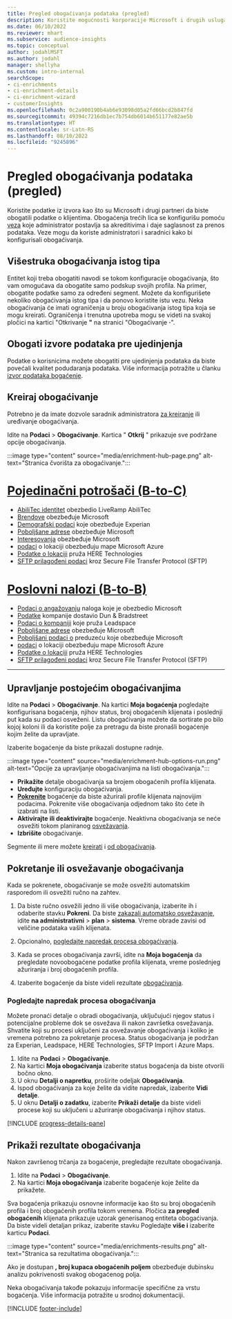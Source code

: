 ```yaml
---
title: Pregled obogaćivanja podataka (pregled)
description: Koristite mogućnosti korporacije Microsoft i drugih usluga nezavisnih proizvođača da biste obogatili podatke o klijentima.
ms.date: 06/10/2022
ms.reviewer: mhart
ms.subservice: audience-insights
ms.topic: conceptual
author: jodahlMSFT
ms.author: jodahl
manager: shellyha
ms.custom: intro-internal
searchScope:
- ci-enrichments
- ci-enrichment-details
- ci-enrichment-wizard
- customerInsights
ms.openlocfilehash: 0c2a900190b4ab6e93098d05a2fd66bcd2b847fd
ms.sourcegitcommit: 49394c7216db1ec7b754db6014b651177e82ae5b
ms.translationtype: HT
ms.contentlocale: sr-Latn-RS
ms.lasthandoff: 08/10/2022
ms.locfileid: "9245896"
---
```

# <a name="data-enrichment-preview-overview"></a>Pregled obogaćivanja podataka (pregled)

Koristite podatke iz izvora kao što su Microsoft i drugi partneri da biste obogatili podatke o klijentima. Obogaćenja trećih lica se konfigurišu pomoću [veza](connections.md) koje administrator postavlja sa akreditivima i daje saglasnost za prenos podataka. Veze mogu da koriste administratori i saradnici kako bi konfigurisali obogaćivanja.  

## <a name="multiple-enrichments-of-the-same-type"></a>Višestruka obogaćivanja istog tipa

Entitet koji treba obogatiti navodi se tokom konfiguracije obogaćivanja, što vam omogućava da obogatite samo podskup svojih profila. Na primer, obogatite podatke samo za određeni segment. Možete da konfigurišete nekoliko obogaćivanja istog tipa i da ponovo koristite istu vezu. Neka obogaćivanja će imati ograničenja u broju obogaćivanja istog tipa koja se mogu kreirati. Ograničenja i trenutna upotreba mogu se videti na svakoj pločici na kartici "Otkrivanje **"** na stranici "Obogaćivanje **·**".

## <a name="enrich-data-sources-before-unification"></a>Obogati izvore podataka pre ujedinjenja

Podatke o korisnicima možete obogatiti pre ujedinjenja podataka da biste povećali kvalitet podudaranja podataka. Više informacija potražite u članku [izvor podataka bogaćenje](data-sources-enrichment.md).

## <a name="create-an-enrichment"></a>Kreiraj obogaćivanje

Potrebno je da imate dozvole saradnik administratora [za kreiranje](permissions.md) ili uređivanje obogaćivanja.

Idite na **Podaci** > **Obogaćivanje**. Kartica " **Otkrij** " prikazuje sve podržane opcije obogaćivanja.

:::image type="content" source="media/enrichment-hub-page.png" alt-text="Stranica čvorišta za obogaćivanje.":::

# <a name="individual-consumers-b-to-c"></a>[Pojedinačni potrošači (B-to-C)](#tab/b2c)

- [AbiliTec identitet](enrichment-liveramp.md) obezbedio LiveRamp AbiliTec
- [Brendove](enrichment-microsoft.md) obezbeđuje Microsoft
- [Demografski podaci](enrichment-experian.md) koje obezbeđuje Experian
- [Poboljšane adrese](enrichment-enhanced-addresses.md) obezbeđuje Microsoft
- [Interesovanja](enrichment-microsoft.md) obezbeđuje Microsoft
- [podaci](enrichment-azure-maps.md) o lokaciji obezbeđuju mape Microsoft Azure
- [Podatke o lokaciji](enrichment-here.md) pruža HERE Technologies
- [SFTP prilagođeni podaci](enrichment-SFTP-custom-import.md) kroz Secure File Transfer Protocol (SFTP)

# <a name="business-accounts-b-to-b"></a>[Poslovni nalozi (B-to-B)](#tab/b2b)

- [Podaci o angažovanju](enrichment-office.md) naloga koje je obezbedio Microsoft
- [Podatke](enrichment-dnb.md) kompanije dostavio Dun & Bradstreet
- [Podaci o kompaniji](enrichment-leadspace.md) koje pruža Leadspace
- [Poboljšane adrese](enrichment-enhanced-addresses.md) obezbeđuje Microsoft
- [Poboljšani podaci o](enrichment-enhanced-company-data.md) preduzeću koje obezbeđuje Microsoft
- [podaci](enrichment-azure-maps.md) o lokaciji obezbeđuju mape Microsoft Azure
- [Podatke o lokaciji](enrichment-here.md) pruža HERE Technologies
- [SFTP prilagođeni podaci](enrichment-SFTP-custom-import.md) kroz Secure File Transfer Protocol (SFTP)

---

## <a name="manage-existing-enrichments"></a>Upravljanje postojećim obogaćivanjima

Idite na **Podaci** > **Obogaćivanje**. Na kartici **Moja bogaćenja** pogledajte konfigurisana bogaćenja, njihov status, broj obogaćenih klijenata i poslednji put kada su podaci osveženi. Listu obogaćivanja možete da sortirate po bilo kojoj koloni ili da koristite polje za pretragu da biste pronašli bogaćenje kojim želite da upravljate.

Izaberite bogaćenje da biste prikazali dostupne radnje.

:::image type="content" source="media/enrichment-hub-options-run.png" alt-text="Opcije za upravljanje obogaćivanjima na listi obogaćivanja.":::

- **Prikažite** detalje obogaćivanja sa brojem obogaćenih profila klijenata.
- **Uređujte** konfiguraciju obogaćivanja.
- [**Pokrenite**](#run-or-refresh-enrichments) bogaćenje da biste ažurirali profile klijenata najnovijim podacima. Pokrenite više obogaćivanja odjednom tako što ćete ih izabrati na listi.
- **Aktivirajte** **ili deaktivirajte** bogaćenje. Neaktivna obogaćivanja se neće osvežiti tokom planiranog [osvežavanja](schedule-refresh.md).
- **Izbrišite** obogaćivanje.

Segmente ili mere možete [kreirati](segments.md) i [od obogaćivanja](measures.md).

## <a name="run-or-refresh-enrichments"></a>Pokretanje ili osvežavanje obogaćivanja

Kada se pokrenete, obogaćivanje se može osvežiti automatskim rasporedom ili osvežiti ručno na zahtev.

1. Da biste ručno osvežili jedno ili više obogaćivanja, izaberite ih i odaberite stavku **Pokreni**. Da biste [zakazali automatsko osvežavanje](schedule-refresh.md), idite **na administrativni** > **plan** > **sistema**. Vreme obrade zavisi od veličine podataka vaših klijenata.

1. Opcionalno, [pogledajte napredak procesa obogaćivanja](#see-the-progress-of-the-enrichment-process).

1. Kada se proces obogaćivanja završi, idite na **Moja bogaćenja** da pregledate novoobogaćene podatke profila klijenata, vreme poslednjeg ažuriranja i broj obogaćenih profila.

1. Izaberite bogaćenje da biste videli rezultate [obogaćivanja](#view-enrichment-results).

### <a name="see-the-progress-of-the-enrichment-process"></a>Pogledajte napredak procesa obogaćivanja

Možete pronaći detalje o obradi obogaćivanja, uključujući njegov status i potencijalne probleme dok se osvežava ili nakon završetka osvežavanja. Shvatite koji su procesi uključeni za osvežavanje obogaćivanja i koliko je vremena potrebno za pokretanje procesa. Status obogaćivanja je podržan za Experian, Leadspace, HERE Technologies, SFTP Import i Azure Maps.

1. Idite na **Podaci** > **Obogaćivanje**.
1. Na kartici **Moja obogaćivanja** izaberite status bogaćenja da biste otvorili bočno okno.
1. U oknu **Detalji o napretku**, proširite odeljak **Obogaćivanja**.
1. Ispod obogaćivanja za koje želite da vidite napredak, izaberite **Vidi detalje**.
1. U oknu **Detalji o zadatku**, izaberite **Prikaži detalje** da biste videli procese koji su uključeni u ažuriranje obogaćivanja i njihov status.

[!INCLUDE [progress-details-pane](includes/progress-details-pane.md)]

## <a name="view-enrichment-results"></a>Prikaži rezultate obogaćivanja

Nakon završenog trčanja za bogaćenje, pregledajte rezultate obogaćivanja.

1. Idite na **Podaci** > **Obogaćivanje**.
1. Na kartici **Moja obogaćivanja** izaberite bogaćenje koje želite da prikažete.

Sva bogaćenja prikazuju osnovne informacije kao što su broj obogaćenih profila i broj obogaćenih profila tokom vremena. Pločica **za pregled obogaćenih** klijenata prikazuje uzorak generisanog entiteta obogaćivanja. Da biste videli detaljan prikaz, izaberite stavku Pogledajte **više i** izaberite karticu **Podaci**.

:::image type="content" source="media/enrichments-results.png" alt-text="Stranica sa rezultatima obogaćivanja.":::

Ako je dostupan **, broj kupaca obogaćenih poljem** obezbeđuje dubinsku analizu pokrivenosti svakog obogaćenog polja.

Neka obogaćivanja takođe pokazuju informacije specifične za vrstu bogaćenja. Više informacija potražite u srodnoj dokumentaciji.

[!INCLUDE [footer-include](includes/footer-banner.md)]
